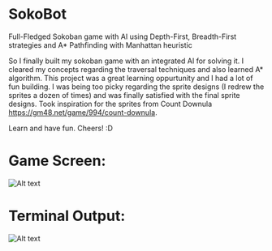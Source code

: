 # SokoBot
Full-Fledged Sokoban game with AI using Depth-First, Breadth-First strategies and A* Pathfinding with Manhattan heuristic

So I finally built my sokoban game with an integrated AI for solving it.
I cleared my concepts regarding the traversal techniques and also learned A* algorithm.
This project was a great learning oppurtunity and I had a lot of fun building.
I was being too picky regarding the sprite designs (I redrew the sprites a dozen of times) and was finally satisfied with the final sprite designs. Took inspiration for the sprites from  Count Downula https://gm48.net/game/994/count-downula.

Learn and have fun.
Cheers!
:D

<h1>Game Screen:</h1>

![Alt text](https://imgur.com/a4jlgnN.png "Game Screen")

<h1>Terminal Output:</h1>

![Alt text](https://imgur.com/kHPW4G6.png "Terminal Output")
